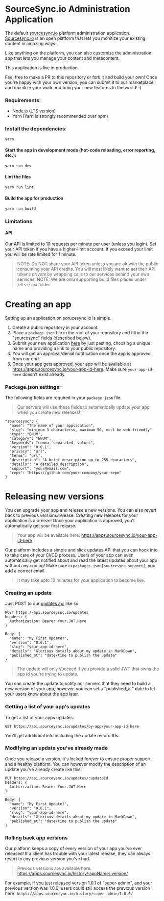 # SourceSync.io Administration Application

The default [sourcesync.io](https://sourcesync.io/#/) platform administration application. [Sourcesync.io](https://sourcesync.io/#/) is
an open platform that lets you monitize your existing content in amazing ways.

Like anything on the platform, you can also customize the administration app
that lets you manage your content and metacontent.

This application is live in production.

Feel free to make a PR to this repository or fork it and build your own! Once
you're happy with your own version, you can submit it to our marketplace and
monitize your work and bring your new features to the world! :)

### Requirements:
* Node.js (LTS version)
* Yarn (Yarn is strongly recommended over npm)

### Install the dependencies:
```bash
yarn
```

#### Start the app in development mode (hot-code reloading, error reporting, etc.):
```bash
yarn run dev
```

#### Lint the files
```bash
yarn run lint
```

#### Build the app for production
```bash
yarn run build
```

### Limitations

#### API
Our API is limited to 10 requests per minute per user (unless you login). Set your API token if you have a higher-limit account. If you exceed your limit you will be rate limited for 1 minute.

> NOTE: Do NOT share your API token unless you are ok with the public consuming your API credits. You will most likely want to set their API tokens *private* by wrapping calls to our services behind your own services.
> NOTE: We are onlu supporting build files places under `/dist/spa` folder.


# Creating an app
Setting up an application on sorucesync.io is simple. 

1. Create a public repository in your account.
2. Place a `package.json` file in the root of your repository and fill in the "sourcesync" fields (described below).
3. Submit your new application [here](https://sourcesync.io/#/submit) by just pasting,  choosing a unique name and providing a link to your public repository.
4. You will get an approval/denial notification once the app is approved from our end. 
5. Once your app gets approved, your app will be available at https://apps.sourcesync.io/your-app-id-here. Make sure `your-app-id-here` doesn't exist already.


### Package.json settings:

The following fields are required in your `package.json` file.

> Our servers will use these fields to automatically update your app when you create new releases!

```
"sourcesync": {
  "name": "The name of your application",
  "slug": "minimum 3 characterss, maximum 50, must be web-friendly"
  "type": "ENUM",
  "category": "ENUM",
  "keywords": "comma, separated, values",
  "version": "0.0.1",
  "privacy": "url",
  "terms": "url",
  "description": "A brief description up to 255 characters",
  "details": "A detailed description",
  "support": "your@email.com",
  "repo": "https://github.com/your-company/your-repo"
}
```

# Releasing new versions

You can upgrade your app and release a new versions. You can also revert back to previous versions/release. Creating new releases for your application is a breeze!  Once your application is approved, you'll automatically get your first release.

> Your app will be available here: https://apps.sourcesync.io/your-app-id-here

Our platform includes a simple and slick updates API that you can hook into to take care of your Ci/CD process. Users of your app can even automatically get notified about and read the latest updates about your app without any coding! Make sure in `packages.json[sourcesync.support]`, you add a correct email.
> It may take upto 10 minutes for your application to become live. 

### Creating an update

Just POST to our [updates api](https://api.sourcesync.io/documentation#/Updates/post_updates) like so
```
POST https://api.sourceysnc.io/updates
headers: {
  Authorization: Bearer Your.JWT.Here
}

Body: {
  "name": "My First Update!",
  "version": "0.0.1",
  "slug": "your-app-id-here",
  "details": "Glorious details about my update in MarkDown",
  "published_at": "date/time to publish the update"
}
```

> The update will only succeed if you provide a valid JWT that owns the app id you're trying to update.

You can create the update to notify our servers that they need to build a new version of your app, however, you can set a "published_at" date to let your users know about the app later.

### Getting a list of your app's updates
To get a list of your apps updates:

```
GET https://api.sourceysnc.io/updates/by-app/your-app-id-here
```
You'll get additional info including the update record IDs.


### Modifying an update you've already made
Once you release a version, it's locked forever to ensure proper support and a healthy platform. You can however modify the description of an update you've already create like this:

```
PUT https://api.sourceysnc.io/updates/:updateId
headers: {
  Authorization: Bearer Your.JWT.Here
}

Body: {
  "name": "My First Update!",
  "version": "0.0.1",
  "slug": "your-app-id-here",
  "details": "Glorious details about my update in MarkDown",
  "published_at": "date/time to publish the update"
}
``` 

### Rolling back app versions

Our platform keeps a copy of every version of your app you've ever released! If a client has trouble with your latest release, they can always revert to any previous version you've had.

> Previous versions are available here: https://apps.sourcesync.io/history/:appName/:version/

For example, if you just released version 1.0.1 of "super-admin", and your previous version was 1.0.0, users could still access the previous version here: `https://apps.sourcesync.io/history/super-admin/1.0.0/`
